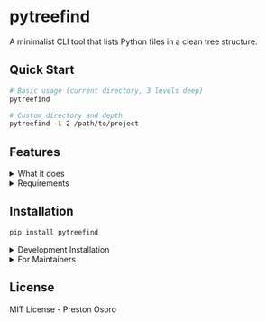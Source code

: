 # pytreefind

A minimalist CLI tool that lists Python files in a clean tree structure.

## Quick Start

```bash
# Basic usage (current directory, 3 levels deep)
pytreefind

# Custom directory and depth
pytreefind -L 2 /path/to/project
```

## Features

<details>
<summary>What it does</summary>

- Shows only Python (`.py`) files
- Automatically excludes:
  - `__pycache__`
  - Virtual environments (`env`, `venv`)
  - Version control (`.git`)
  - Node modules (`node_modules`)
  - Test artifacts (`.pytest_cache`)
  - Package metadata (`*.egg-info`)
- Customizable depth level
</details>

<details>
<summary>Requirements</summary>

- Python 3.7+
- `tree` command installed on your system
  - Ubuntu/Debian: `apt install tree`
  - macOS: `brew install tree`
  - Windows: `choco install tree`
</details>

## Installation

```bash
pip install pytreefind
```

<details>
<summary>Development Installation</summary>

```bash
git clone git@github.com:preston-56/pytreefind.git
cd pytreefind
pip install -e .
```
</details>

<details>
<summary>For Maintainers</summary>

```bash
python3 -m build
twine upload dist/*
```
</details>

## License

MIT License - Preston Osoro